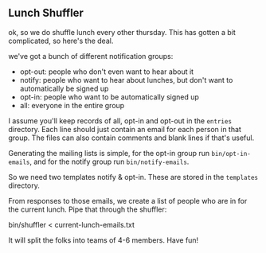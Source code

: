 Lunch Shuffler
--------------

ok, so we do shuffle lunch every other thursday. This has gotten a bit complicated, so here's the deal.

we've got a bunch of different notification groups:

- opt-out: people who don't even want to hear about it
- notify: people who want to hear about lunches, but don't want to automatically be signed up
- opt-in: people who want to be automatically signed up
- all: everyone in the entire group

I assume you'll keep records of all, opt-in and opt-out in the `entries` directory. Each line should just contain an email for each person in that group. The files can also contain comments and blank lines if that's useful.

Generating the mailing lists is simple, for the opt-in group run `bin/opt-in-emails`, and for the notify group run `bin/notify-emails`. 

So we need two templates notify & opt-in. These are stored in the `templates` directory.


From responses to those emails, we create a list of people who are in for the current lunch. Pipe that through the shuffler:

  bin/shuffler < current-lunch-emails.txt

It will split the folks into teams of 4-6 members. Have fun!
